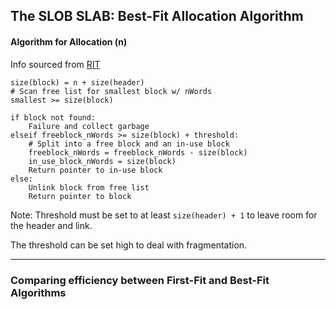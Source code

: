 ## The SLOB SLAB: Best-Fit Allocation Algorithm

#### Algorithm for Allocation (n)
Info sourced from [RIT](https://www.cs.rit.edu/~ark/lectures/gc/03_03_03.html)

```
size(block) = n + size(header)
# Scan free list for smallest block w/ nWords
smallest >= size(block) 

if block not found:
    Failure and collect garbage
elseif freeblock_nWords >= size(block) + threshold:
    # Split into a free block and an in-use block
    freeblock_nWords = freeblock_nWords - size(block)
    in_use_block_nWords = size(block)
    Return pointer to in-use block
else:
    Unlink block from free list
    Return pointer to block
```

Note: Threshold must be set to at least ``size(header) + 1`` to leave room for
the header and link.

The threshold can be set high to deal with fragmentation.

---

### Comparing efficiency between First-Fit and Best-Fit Algorithms
